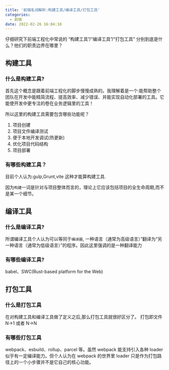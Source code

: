 ```yaml
---
title: '前端名词解析:构建工具/编译工具/打包工具'
categories:
  - 前端
date: 2022-02-26 16:04:18
---
```


仔细研究下前端工程化中常说的 “构建工具”/“编译工具”/“打包工具” 分别到底是什么？他们的职责边界在哪里？

<!-- more -->

## 构建工具

### 什么是构建工具?

首先这个概念是跟着前端工程化的脚步慢慢成熟的。我理解着是一个:能帮助整个团队在开发中能精简流程、提高效率、减少错误、并能实现自动化部署的工具。它能使开发中更专注的卷在业务逻辑里的工具！

所以这里的构建工具需要包含哪些功能呢？

1. 项目创建
2. 项目文件编译测试
3. 便于本地开发调试(热更新)
4. 优化项目代码结构
5. 项目部署

### 有哪些构建工具？

目前个人认为:gulp,Grunt,vite 这种才能算构建工具.

因为`构建`一词是针对与项目整体而言的，理论上它应该包括项目的全生命周期,而不是某一个细节。

## 编译工具

### 什么是编译工具?

所谓编译工具个人认为可以等同于`编译器`, 一种语言（通常为高级语言）”翻译为“另一种语言（通常为低级语言）”的程序。因此这里强调的是一种翻译能力

### 有哪些编译工具?

babel、SWC(Rust-based platform for the Web)

## 打包工具

### 什么是打包工具

在对构建工具和编译工具做了定义之后,那么打包工具就很好区分了。 打包即文件 N->1 或者 N->N

### 有哪些打包工具

webpack、esbuild、rollup、parcel 等。虽然 webpack 能支持引入各种 loader 似乎有一定编译能力。但个人认为在 webpack 的世界里 loader 只是作为打包路径上的一个小步骤并不是它自己的核心功能。
